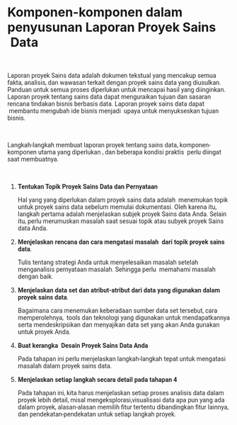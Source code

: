 <h1><strong>Komponen-komponen dalam penyusunan Laporan Proyek Sains &nbsp;Data</strong></h1>
<p>&nbsp;</p>
<p><span style="color:rgb(37,37,37);font-family:Roboto, arial, sans-serif;"><span style="-webkit-text-stroke-width:0px;display:inline !important;float:none;font-style:normal;font-variant-caps:normal;font-variant-ligatures:normal;font-weight:400;letter-spacing:normal;orphans:2;text-align:start;text-decoration-color:initial;text-decoration-style:initial;text-decoration-thickness:initial;text-indent:0px;text-transform:none;white-space:normal;widows:2;word-spacing:0px;">Laporan proyek Sains data adalah dokumen tekstual yang mencakup semua fakta, analisis, dan wawasan terkait dengan proyek sains data yang diusulkan. Panduan untuk semua proses diperlukan untuk mencapai hasil yang diinginkan. Laporan proyek tentang sains data dapat menguraikan tujuan dan sasaran rencana tindakan bisnis berbasis data. Laporan proyek sains data dapat &nbsp;membantu mengubah ide bisnis menjadi &nbsp;upaya untuk menyukseskan tujuan bisnis.</span></span></p>
<p>&nbsp;</p>
<p><span style="color:rgb(37,37,37);font-family:Roboto, arial, sans-serif;"><span style="-webkit-text-stroke-width:0px;display:inline !important;float:none;font-style:normal;font-variant-caps:normal;font-variant-ligatures:normal;font-weight:400;letter-spacing:normal;orphans:2;text-align:start;text-decoration-color:initial;text-decoration-style:initial;text-decoration-thickness:initial;text-indent:0px;text-transform:none;white-space:normal;widows:2;word-spacing:0px;">Langkah-langkah membuat laporan proyek tentang sains data, komponen-komponen utama yang diperlukan , dan beberapa kondisi praktis &nbsp;perlu diingat saat membuatnya.&nbsp;</span></span></p>
<p>&nbsp;</p>
<ol style="list-style-type:decimal;">
    <li>
        <p><span style="color:rgb(37,37,37);font-family:Roboto, arial, sans-serif;"><span style="-webkit-text-stroke-width:0px;display:inline !important;float:none;font-style:normal;font-variant-caps:normal;font-variant-ligatures:normal;font-weight:400;letter-spacing:normal;orphans:2;text-align:start;text-decoration-color:initial;text-decoration-style:initial;text-decoration-thickness:initial;text-indent:0px;text-transform:none;white-space:normal;widows:2;word-spacing:0px;"><strong>Tentukan Topik Proyek Sains Data dan Pernyataan&nbsp;</strong></span></span></p>
        <p><span style="color:rgb(37,37,37);font-family:Roboto, arial, sans-serif;"><span style="-webkit-text-stroke-width:0px;display:inline !important;float:none;font-style:normal;font-variant-caps:normal;font-variant-ligatures:normal;font-weight:400;letter-spacing:normal;orphans:2;text-align:start;text-decoration-color:initial;text-decoration-style:initial;text-decoration-thickness:initial;text-indent:0px;text-transform:none;white-space:normal;widows:2;word-spacing:0px;">Hal yang yang diperlukan dalam proyek sains data adalah &nbsp;menemukan topik untuk proyek sains data sebelum memulai dokumentasi. Oleh karena itu, langkah pertama adalah menjelaskan subjek proyek Sains data Anda. Selain itu, perlu merumuskan masalah saat sesuai topik atau subyek proyek Sains data Anda.</span></span></p>
    </li>
    <li>
        <p><span style="color:rgb(37,37,37);font-family:Roboto, arial, sans-serif;"><span style="-webkit-text-stroke-width:0px;display:inline !important;float:none;font-style:normal;font-variant-caps:normal;font-variant-ligatures:normal;font-weight:400;letter-spacing:normal;orphans:2;text-align:start;text-decoration-color:initial;text-decoration-style:initial;text-decoration-thickness:initial;text-indent:0px;text-transform:none;white-space:normal;widows:2;word-spacing:0px;"><strong>Menjelaskan rencana dan cara mengatasi masalah &nbsp;dari topik proyek sains data</strong>.&nbsp;</span></span></p>
        <p><span style="color:rgb(37,37,37);font-family:Roboto, arial, sans-serif;"><span style="-webkit-text-stroke-width:0px;display:inline !important;float:none;font-style:normal;font-variant-caps:normal;font-variant-ligatures:normal;font-weight:400;letter-spacing:normal;orphans:2;text-align:start;text-decoration-color:initial;text-decoration-style:initial;text-decoration-thickness:initial;text-indent:0px;text-transform:none;white-space:normal;widows:2;word-spacing:0px;">Tulis tentang strategi Anda untuk menyelesaikan masalah setelah menganalisis pernyataan masalah. Sehingga perlu &nbsp;memahami masalah dengan baik.&nbsp;</span></span></p>
    </li>
    <li>
        <p><span style="color:rgb(37,37,37);font-family:Roboto, arial, sans-serif;"><span style="-webkit-text-stroke-width:0px;display:inline !important;float:none;font-style:normal;font-variant-caps:normal;font-variant-ligatures:normal;font-weight:400;letter-spacing:normal;orphans:2;text-align:start;text-decoration-color:initial;text-decoration-style:initial;text-decoration-thickness:initial;text-indent:0px;text-transform:none;white-space:normal;widows:2;word-spacing:0px;"><strong>Menjelaskan data set dan atribut-atribut dari data yang digunakan dalam proyek sains data</strong>.&nbsp;</span></span></p>
        <p><span style="color:rgb(37,37,37);font-family:Roboto, arial, sans-serif;"><span style="-webkit-text-stroke-width:0px;display:inline !important;float:none;font-style:normal;font-variant-caps:normal;font-variant-ligatures:normal;font-weight:400;letter-spacing:normal;orphans:2;text-align:start;text-decoration-color:initial;text-decoration-style:initial;text-decoration-thickness:initial;text-indent:0px;text-transform:none;white-space:normal;widows:2;word-spacing:0px;">Bagaimana cara menemukan keberadaan sumber data set tersebut, cara memperolehnya, &nbsp;tools dan teknologi yang digunakan untuk mendapatkannya serta mendeskripsikan dan menyajikan data set yang akan Anda gunakan untuk proyek Anda.&nbsp;</span></span></p>
    </li>
    <li>
        <p><span style="color:rgb(37,37,37);font-family:Roboto, arial, sans-serif;"><span style="-webkit-text-stroke-width:0px;display:inline !important;float:none;font-style:normal;font-variant-caps:normal;font-variant-ligatures:normal;font-weight:400;letter-spacing:normal;orphans:2;text-align:start;text-decoration-color:initial;text-decoration-style:initial;text-decoration-thickness:initial;text-indent:0px;text-transform:none;white-space:normal;widows:2;word-spacing:0px;"><strong>Buat kerangka &nbsp;Desain Proyek Sains Data Anda</strong></span></span></p>
        <p><span style="color:rgb(37,37,37);font-family:Roboto, arial, sans-serif;"><span style="-webkit-text-stroke-width:0px;display:inline !important;float:none;font-style:normal;font-variant-caps:normal;font-variant-ligatures:normal;font-weight:400;letter-spacing:normal;orphans:2;text-align:start;text-decoration-color:initial;text-decoration-style:initial;text-decoration-thickness:initial;text-indent:0px;text-transform:none;white-space:normal;widows:2;word-spacing:0px;">Pada tahapan ini perlu menjelaskan langkah-langkah tepat untuk mengatasi masalah dalam proyek sains data.</span></span></p>
    </li>
    <li>
        <p><span style="color:rgb(37,37,37);font-family:Roboto, arial, sans-serif;"><span style="-webkit-text-stroke-width:0px;display:inline !important;float:none;font-style:normal;font-variant-caps:normal;font-variant-ligatures:normal;font-weight:400;letter-spacing:normal;orphans:2;text-align:start;text-decoration-color:initial;text-decoration-style:initial;text-decoration-thickness:initial;text-indent:0px;text-transform:none;white-space:normal;widows:2;word-spacing:0px;"><strong>Menjelaskan setiap langkah secara detail pada tahapan 4</strong>&nbsp;</span></span></p>
        <p><span style="color:rgb(37,37,37);font-family:Roboto, arial, sans-serif;"><span style="-webkit-text-stroke-width:0px;display:inline !important;float:none;font-style:normal;font-variant-caps:normal;font-variant-ligatures:normal;font-weight:400;letter-spacing:normal;orphans:2;text-align:start;text-decoration-color:initial;text-decoration-style:initial;text-decoration-thickness:initial;text-indent:0px;text-transform:none;white-space:normal;widows:2;word-spacing:0px;">Pada tahapan ini, kita harus menjelaskan setiap proses analisis data dalam proyek lebih detail, misal mengeksplorasi,visualisasi data apa pun yang ada dalam proyek, alasan-alasan memilih fitur tertentu dibandingkan fitur lainnya, dan pendekatan-pendekatan untuk setiap langkah proyek.</span></span></p>
    </li>
</ol>
<p>&nbsp;</p>
<p>&nbsp;</p>
